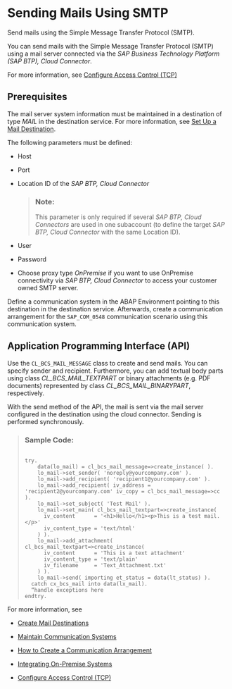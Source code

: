 <!-- loio8d1f989deca1455dabc3d81b433fbdaf -->

# Sending Mails Using SMTP

Send mails using the Simple Message Transfer Protocol \(SMTP\).

You can send mails with the Simple Message Transfer Protocol \(SMTP\) using a mail server connected via the *SAP Business Technology Platform \(SAP BTP\), Cloud Connector*.

For more information, see [Configure Access Control \(TCP\)](https://help.sap.com/viewer/cca91383641e40ffbe03bdc78f00f681/Cloud/en-US/befd4374d33a4833be117d7149b6a103.html)



<a name="loio8d1f989deca1455dabc3d81b433fbdaf__section_cty_fjg_slb"/>

## Prerequisites

The mail server system information must be maintained in a destination of type *MAIL* in the destination service. For more information, see [Set Up a Mail Destination](Set_Up_a_Mail_Destination_6a45f42.md).

The following parameters must be defined:

-   Host

-   Port

-   Location ID of the *SAP BTP, Cloud Connector*

    > ### Note:  
    > This parameter is only required if several *SAP BTP, Cloud Connectors* are used in one subaccount \(to define the target *SAP BTP, Cloud Connector* with the same Location ID\).

-   User

-   Password

-   Choose proxy type *OnPremise* if you want to use OnPremise connectivity via *SAP BTP, Cloud Connector* to access your customer owned SMTP server.


Define a communication system in the ABAP Environment pointing to this destination in the destination service. Afterwards, create a communication arrangement for the `SAP_COM_0548` communication scenario using this communication system.



<a name="loio8d1f989deca1455dabc3d81b433fbdaf__section_u1r_zjg_slb"/>

## Application Programming Interface \(API\)

Use the `CL_BCS_MAIL_MESSAGE` class to create and send mails. You can specify sender and recipient. Furthermore, you can add textual body parts using class *CL\_BCS\_MAIL\_TEXTPART* or binary attachments \(e.g. PDF documents\) represented by class *CL\_BCS\_MAIL\_BINARYPART*, respectively.

With the send method of the API, the mail is sent via the mail server configured in the destination using the cloud connector. Sending is performed synchronously.

> ### Sample Code:  
> ```
> 
> try.
>     data(lo_mail) = cl_bcs_mail_message=>create_instance( ).
>     lo_mail->set_sender( 'noreply@yourcompany.com' ).
>     lo_mail->add_recipient( 'recipient1@yourcompany.com' ).
>     lo_mail->add_recipient( iv_address = 'recipient2@yourcompany.com' iv_copy = cl_bcs_mail_message=>cc ).
>     lo_mail->set_subject( 'Test Mail' ).
>     lo_mail->set_main( cl_bcs_mail_textpart=>create_instance(
>       iv_content      = '<h1>Hello</h1><p>This is a test mail.</p>'
>       iv_content_type = 'text/html'
>     ) ).
>     lo_mail->add_attachment( cl_bcs_mail_textpart=>create_instance(
>       iv_content      = 'This is a text attachment'
>       iv_content_type = 'text/plain'
>       iv_filename     = 'Text_Attachment.txt'
>     ) ).
>     lo_mail->send( importing et_status = data(lt_status) ).
>   catch cx_bcs_mail into data(lx_mail). 
> 	“handle exceptions here
> endtry.
> 
> ```



For more information, see

-   [Create Mail Destinations](https://help.sap.com/viewer/cca91383641e40ffbe03bdc78f00f681/Cloud/en-US/6442cb4f8b0f41178abce14c35f5def4.html)

-   [Maintain Communication Systems](Maintain_Communication_Systems_15663c1.md)

-   [How to Create a Communication Arrangement](How_to_Create_a_Communication_Arrangement_a0771f6.md)

-   [Integrating On-Premise Systems](Integrating_On-Premise_Systems_c95327f.md)

-   [Configure Access Control \(TCP\)](https://help.sap.com/viewer/cca91383641e40ffbe03bdc78f00f681/Cloud/en-US/befd4374d33a4833be117d7149b6a103.html)


